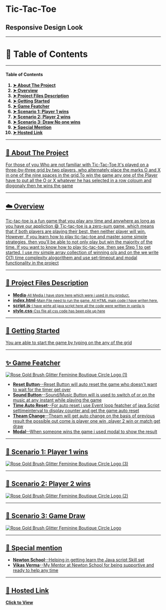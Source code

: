 # Tic-Tac-Toe

<h2>Responsive Design Look</h2>



<hr>

<h1>📖 Table of Contents</h1>

<hr>

<h4>Table of Contents</h4>
<ol>

<b>
<li><a href="https://github.com/akii1998/tic_tac_toe/blob/main/README.md#-about-the-project">➤ About The Project </a></li>
<li><a href="https://github.com/akii1998/tic_tac_toe/blob/main/README.md#%EF%B8%8F-overview">➤ Overview</li>
<li><a href="https://github.com/akii1998/tic_tac_toe/blob/main/README.md#-project-files-description">➤ Project Files Description</li>
<li><a href="https://github.com/akii1998/tic_tac_toe/blob/main/README.md#-getting-started">➤ Getting Started</li>
<li><a href="https://github.com/akii1998/tic_tac_toe/blob/main/README.md#-game-featcher-">➤ Game Featcher</li>
<li><a href="https://github.com/akii1998/tic_tac_toe/blob/main/README.md#-scenario-1-player-1-wins">➤ Scenario 1: Player 1 wins </li>
<li><a href="https://github.com/akii1998/tic_tac_toe/blob/main/README.md#-scenario-2-player-2-wins">➤ Scenario 2: Player 2 wins</li>
<li><a href="https://github.com/akii1998/tic_tac_toe/blob/main/README.md#-scenario-3-game-draw-">➤ Scenario 3: Draw No one wins</li>
<li><a href="https://github.com/akii1998/tic_tac_toe/blob/main/README.md#-special-mention-">➤ Special Mention</li>
<li><a href="https://github.com/akii1998/tic_tac_toe/blob/main/README.md#--hosted-link-">➤ Hosted Link</li>
</b>

</ol>

<hr>

<h2>📝 About The Project</h2>

<p>For those of you Who are not familiar with Tic-Tac-Toe,It's played on a three-by-three grid by two players, who alternately place the marks O and X in one of the nine spaces in the grid.To win the game any one of the Player have to put all the O or X whatever he has selected in a row coloum and diogonaly then he wins the game </p>

<hr>

<h2>☁️ Overview</h2>
<p>Tic-tac-toe is a fun game that you play any time and anywhere as long as you have our appliction &#128516 Tic-tac-toe is a zero-sum game, which means that if both players are playing their best, then neither player will win. However, if you learn how to play tic-tac-toe and master some simple strategies, then you'll be able to not only play but win the majority of the time. If you want to know how to play tic-tac-toe, then see Step 1 to get started.
I use my simple array collection of winning o/p and on the we write O(1) time complexity alogorithem and use set-timeout and modal functionality in the project </p>

<hr>

<h2>💾 Project Files Description</h2>
<ul>
<li><strong>Media</strong><small>-All Media I have store here which were i used in mu product.</small></li>
<li><strong>index.html</strong><small>-Main File need to run the game. All HTML main code I have writen here.</small></li>
<li><strong>script.js</strong><small>-I have wirte all java script here all the code were written in vanila js</small></li>
<li><strong>style.css</strong><small>-Css file all css code has been pile up here</small></li>
</ul>

<hr>

<h2>📖 Getting Started</h2>
You are able to start the game by typing on the any of the grid

<hr>
<h2>✨ Game Featcher </h2>

![Rose Gold Brush Glitter Feminine Boutique Circle Logo (1)](https://user-images.githubusercontent.com/110536209/197231414-72bb3095-f0c2-4c9d-81ba-487415756d2e.png)

<ul>
<li><b>Reset Button</b>--Reset Button will auto reset the game who doesn't want to wait for the timer get over</li>
<li><b>Sound Button</b>--Sound/Music Button will is used to switch of or on the music at any instant while playing the game</li>
<li><b>Time Auto Reset</b>--For auto reset i use Event loop featcher of java Script settimeinterval to display counter and get the game auto reset</li>
<li><b>Theam Change</b>--Theam will get auto change on the basis of previous result the possible out come is player one win ,player 2 win or match get draw</li>
<li><b>Modal</b>--When someone wins the game i used modal to show the result </li>
</ul>

<hr>

<h2>🔸 Scenario 1: Player 1 wins</h2>

![Rose Gold Brush Glitter Feminine Boutique Circle Logo (3)](https://user-images.githubusercontent.com/110536209/197231208-e4b5a2bf-7358-44cf-a23e-9f2e8c09972a.png)

<hr>
<h2>🔸 Scenario 2: Player 2 wins</h2>

![Rose Gold Brush Glitter Feminine Boutique Circle Logo (2)](https://user-images.githubusercontent.com/110536209/197231246-037383bb-0b45-40e9-892a-8650f8a43b13.png)
<hr>
<h2>🔸 Scenario 3: Game Draw </h2>

![Rose Gold Brush Glitter Feminine Boutique Circle Logo](https://user-images.githubusercontent.com/110536209/197231287-55b5fef7-147c-41c4-95b8-bd05e78997ad.png)

<hr>

<h2>📜 Special mention </h2>
<ul>
<li><b>Newton School</b>--Helping in getting learn the Java script Skill set</li>
  <li><b>Vikas Verma</b>--My Mentor at Newton School for being supportive and ready to help any time</li>
</ul>

<hr>
<h2>🔗  Hosted Link </h2>
<b><a href=http://tic-tac-toe-akii1998.vercel.app>Click to View</a></b>
